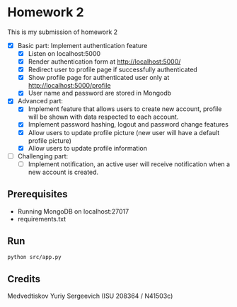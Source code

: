 # Homework 2

This is my submission of homework 2

- [x] Basic part: Implement authentication feature
  - [x] Listen on localhost:5000
  - [x] Render authentication form at <http://localhost:5000/>
  - [x] Redirect user to profile page if successfully authenticated
  - [x] Show profile page for authenticated user only at <http://localhost:5000/profile>
  - [x] User name and password are stored in Mongodb

- [x] Advanced part:
  - [x] Implement feature that allows users to create new account, profile will be shown with data respected to each account.
  - [x] Implement password hashing, logout and password change features
  - [x] Allow users to update profile picture (new user will have a default profile picture)
  - [x] Allow users to update profile information

- [ ] Challenging part:
  - [ ] Implement notification, an active user will receive notification when a new account is created.

## Prerequisites

* Running MongoDB on localhost:27017
* requirements.txt

## Run

`python src/app.py`

## Credits

Medvedtiskov Yuriy Sergeevich (ISU 208364 / N41503c)
